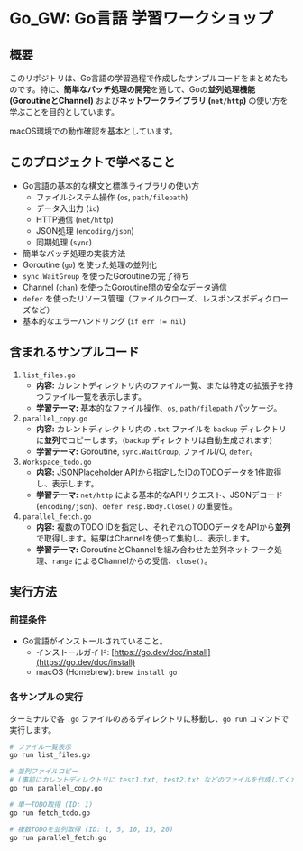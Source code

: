 # Go_GW: Go言語 学習ワークショップ

## 概要

このリポジトリは、Go言語の学習過程で作成したサンプルコードをまとめたものです。特に、**簡単なバッチ処理の開発**を通して、Goの**並列処理機能 (GoroutineとChannel)** および**ネットワークライブラリ (`net/http`)** の使い方を学ぶことを目的としています。

macOS環境での動作確認を基本としています。

## このプロジェクトで学べること

* Go言語の基本的な構文と標準ライブラリの使い方
    * ファイルシステム操作 (`os`, `path/filepath`)
    * データ入出力 (`io`)
    * HTTP通信 (`net/http`)
    * JSON処理 (`encoding/json`)
    * 同期処理 (`sync`)
* 簡単なバッチ処理の実装方法
* Goroutine (`go`) を使った処理の並列化
* `sync.WaitGroup` を使ったGoroutineの完了待ち
* Channel (`chan`) を使ったGoroutine間の安全なデータ通信
* `defer` を使ったリソース管理（ファイルクローズ、レスポンスボディクローズなど）
* 基本的なエラーハンドリング (`if err != nil`)

## 含まれるサンプルコード

1.  `list_files.go`
    * **内容:** カレントディレクトリ内のファイル一覧、または特定の拡張子を持つファイル一覧を表示します。
    * **学習テーマ:** 基本的なファイル操作、`os`, `path/filepath` パッケージ。
2.  `parallel_copy.go`
    * **内容:** カレントディレクトリ内の `.txt` ファイルを `backup` ディレクトリに**並列**でコピーします。(`backup` ディレクトリは自動生成されます)
    * **学習テーマ:** Goroutine, `sync.WaitGroup`, ファイルI/O, `defer`。
3.  `Workspace_todo.go`
    * **内容:** [JSONPlaceholder](https://jsonplaceholder.typicode.com/) APIから指定したIDのTODOデータを1件取得し、表示します。
    * **学習テーマ:** `net/http` による基本的なAPIリクエスト、JSONデコード (`encoding/json`)、`defer resp.Body.Close()` の重要性。
4.  `parallel_fetch.go`
    * **内容:** 複数のTODO IDを指定し、それぞれのTODOデータをAPIから**並列**で取得します。結果はChannelを使って集約し、表示します。
    * **学習テーマ:** GoroutineとChannelを組み合わせた並列ネットワーク処理、`range` によるChannelからの受信、`close()`。

## 実行方法

### 前提条件

* Go言語がインストールされていること。
    * インストールガイド: [https://go.dev/doc/install](https://go.dev/doc/install)
    * macOS (Homebrew): `brew install go`

### 各サンプルの実行

ターミナルで各 `.go` ファイルのあるディレクトリに移動し、`go run` コマンドで実行します。

```bash
# ファイル一覧表示
go run list_files.go

# 並列ファイルコピー
# (事前にカレントディレクトリに test1.txt, test2.txt などのファイルを作成してください)
go run parallel_copy.go

# 単一TODO取得 (ID: 1)
go run fetch_todo.go

# 複数TODOを並列取得 (ID: 1, 5, 10, 15, 20)
go run parallel_fetch.go